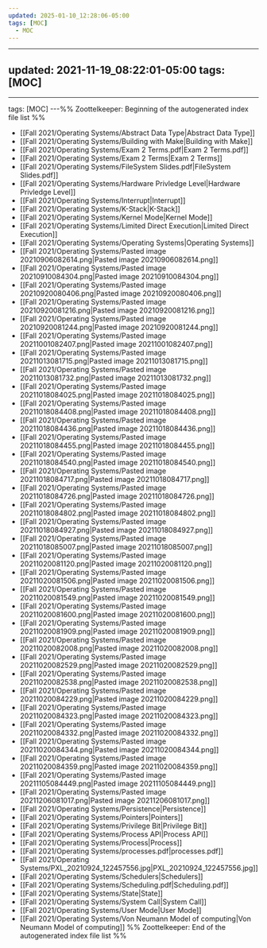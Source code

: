 ```yaml
---
updated: 2025-01-10_12:28:06-05:00
tags: [MOC]
  - MOC
---
```

---
updated: 2021-11-19_08:22:01-05:00
tags: [MOC]
---
---
tags: [MOC]
---%% Zoottelkeeper: Beginning of the autogenerated index file list  %%
-  [[Fall 2021/Operating Systems/Abstract Data Type|Abstract Data Type]]
-  [[Fall 2021/Operating Systems/Building with Make|Building with Make]]
-  [[Fall 2021/Operating Systems/Exam 2 Terms.pdf|Exam 2 Terms.pdf]]
-  [[Fall 2021/Operating Systems/Exam 2 Terms|Exam 2 Terms]]
-  [[Fall 2021/Operating Systems/FileSystem Slides.pdf|FileSystem Slides.pdf]]
-  [[Fall 2021/Operating Systems/Hardware Privledge Level|Hardware Privledge Level]]
-  [[Fall 2021/Operating Systems/Interrupt|Interrupt]]
-  [[Fall 2021/Operating Systems/K-Stack|K-Stack]]
-  [[Fall 2021/Operating Systems/Kernel Mode|Kernel Mode]]
-  [[Fall 2021/Operating Systems/Limited Direct Execution|Limited Direct Execution]]
-  [[Fall 2021/Operating Systems/Operating Systems|Operating Systems]]
-  [[Fall 2021/Operating Systems/Pasted image 20210906082614.png|Pasted image 20210906082614.png]]
-  [[Fall 2021/Operating Systems/Pasted image 20210910084304.png|Pasted image 20210910084304.png]]
-  [[Fall 2021/Operating Systems/Pasted image 20210920080406.png|Pasted image 20210920080406.png]]
-  [[Fall 2021/Operating Systems/Pasted image 20210920081216.png|Pasted image 20210920081216.png]]
-  [[Fall 2021/Operating Systems/Pasted image 20210920081244.png|Pasted image 20210920081244.png]]
-  [[Fall 2021/Operating Systems/Pasted image 20211001082407.png|Pasted image 20211001082407.png]]
-  [[Fall 2021/Operating Systems/Pasted image 20211013081715.png|Pasted image 20211013081715.png]]
-  [[Fall 2021/Operating Systems/Pasted image 20211013081732.png|Pasted image 20211013081732.png]]
-  [[Fall 2021/Operating Systems/Pasted image 20211018084025.png|Pasted image 20211018084025.png]]
-  [[Fall 2021/Operating Systems/Pasted image 20211018084408.png|Pasted image 20211018084408.png]]
-  [[Fall 2021/Operating Systems/Pasted image 20211018084436.png|Pasted image 20211018084436.png]]
-  [[Fall 2021/Operating Systems/Pasted image 20211018084455.png|Pasted image 20211018084455.png]]
-  [[Fall 2021/Operating Systems/Pasted image 20211018084540.png|Pasted image 20211018084540.png]]
-  [[Fall 2021/Operating Systems/Pasted image 20211018084717.png|Pasted image 20211018084717.png]]
-  [[Fall 2021/Operating Systems/Pasted image 20211018084726.png|Pasted image 20211018084726.png]]
-  [[Fall 2021/Operating Systems/Pasted image 20211018084802.png|Pasted image 20211018084802.png]]
-  [[Fall 2021/Operating Systems/Pasted image 20211018084927.png|Pasted image 20211018084927.png]]
-  [[Fall 2021/Operating Systems/Pasted image 20211018085007.png|Pasted image 20211018085007.png]]
-  [[Fall 2021/Operating Systems/Pasted image 20211020081120.png|Pasted image 20211020081120.png]]
-  [[Fall 2021/Operating Systems/Pasted image 20211020081506.png|Pasted image 20211020081506.png]]
-  [[Fall 2021/Operating Systems/Pasted image 20211020081549.png|Pasted image 20211020081549.png]]
-  [[Fall 2021/Operating Systems/Pasted image 20211020081600.png|Pasted image 20211020081600.png]]
-  [[Fall 2021/Operating Systems/Pasted image 20211020081909.png|Pasted image 20211020081909.png]]
-  [[Fall 2021/Operating Systems/Pasted image 20211020082008.png|Pasted image 20211020082008.png]]
-  [[Fall 2021/Operating Systems/Pasted image 20211020082529.png|Pasted image 20211020082529.png]]
-  [[Fall 2021/Operating Systems/Pasted image 20211020082538.png|Pasted image 20211020082538.png]]
-  [[Fall 2021/Operating Systems/Pasted image 20211020084229.png|Pasted image 20211020084229.png]]
-  [[Fall 2021/Operating Systems/Pasted image 20211020084323.png|Pasted image 20211020084323.png]]
-  [[Fall 2021/Operating Systems/Pasted image 20211020084332.png|Pasted image 20211020084332.png]]
-  [[Fall 2021/Operating Systems/Pasted image 20211020084344.png|Pasted image 20211020084344.png]]
-  [[Fall 2021/Operating Systems/Pasted image 20211020084359.png|Pasted image 20211020084359.png]]
-  [[Fall 2021/Operating Systems/Pasted image 20211105084449.png|Pasted image 20211105084449.png]]
-  [[Fall 2021/Operating Systems/Pasted image 20211206081017.png|Pasted image 20211206081017.png]]
-  [[Fall 2021/Operating Systems/Persistence|Persistence]]
-  [[Fall 2021/Operating Systems/Pointers|Pointers]]
-  [[Fall 2021/Operating Systems/Privilege Bit|Privilege Bit]]
-  [[Fall 2021/Operating Systems/Process API|Process API]]
-  [[Fall 2021/Operating Systems/Process|Process]]
-  [[Fall 2021/Operating Systems/processes.pdf|processes.pdf]]
-  [[Fall 2021/Operating Systems/PXL_20210924_122457556.jpg|PXL_20210924_122457556.jpg]]
-  [[Fall 2021/Operating Systems/Schedulers|Schedulers]]
-  [[Fall 2021/Operating Systems/Scheduling.pdf|Scheduling.pdf]]
-  [[Fall 2021/Operating Systems/State|State]]
-  [[Fall 2021/Operating Systems/System Call|System Call]]
-  [[Fall 2021/Operating Systems/User Mode|User Mode]]
-  [[Fall 2021/Operating Systems/Von Neumann Model of computing|Von Neumann Model of computing]]
%% Zoottelkeeper: End of the autogenerated index file list  %%
